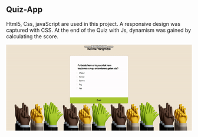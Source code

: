 <h2> Quiz-App</h2>

<p>Html5, Css, javaScript are used in this project.
 A responsive design was captured with CSS. At the end of the Quiz with Js, dynamism was gained by calculating the score.</p>

![](Ekran.gif)
